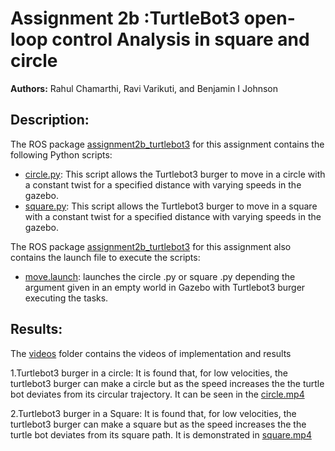 # Assignment 2b :TurtleBot3 open-loop control Analysis in square and circle
**Authors:** Rahul Chamarthi, Ravi Varikuti, and Benjamin I Johnson  

## Description:
The ROS package [assignment2b_turtlebot3](https://github.com/rahulchamarthi/AuE8230Spring24_Group1/tree/master/assignment2b_turtlebot3) for this assignment contains the following Python  scripts:

- [circle.py](https://github.com/rahulchamarthi/AuE8230Spring24_Group1/blob/master/assignment2b_turtlebot3/src/scripts/circle.py): This script allows the Turtlebot3 burger to move in a circle with a constant twist for a specified distance with varying speeds in the gazebo.
- [square.py](https://github.com/rahulchamarthi/AuE8230Spring24_Group1/blob/master/assignment2b_turtlebot3/src/scripts/square.py): This script allows the Turtlebot3 burger to move in a square with a constant twist for a specified distance with varying speeds in the gazebo.

The ROS package [assignment2b_turtlebot3](https://github.com/rahulchamarthi/AuE8230Spring24_Group1/tree/master/assignment2b_turtlebot3) for this assignment also contains the launch file to execute the scripts:

- [move.launch](https://github.com/rahulchamarthi/AuE8230Spring24_Group1/blob/master/assignment2b_turtlebot3/src/launch/move.launch): launches the circle .py or square .py depending the argument given in an empty world in Gazebo with Turtlebot3 burger executing the tasks.

## Results:

The [videos](https://github.com/rahulchamarthi/AuE8230Spring24_Group1/tree/master/assignment2b_turtlebot3/videos) folder contains the videos of implementation and results

1.Turtlebot3 burger in a circle:
 It is found that, for low velocities, the turtlebot3 burger can make a circle but as the speed increases the the turtle bot  deviates from its circular trajectory. It can be seen in the [circle.mp4](https://github.com/rahulchamarthi/AuE8230Spring24_Group1/blob/master/assignment2b_turtlebot3/videos/circle.mp4)

2.Turtlebot3 burger in a Square: It is found that, for low velocities, the turtlebot3 burger can make a square but as the speed increases the the turtle bot  deviates from its square path. It is demonstrated in [square.mp4](https://github.com/rahulchamarthi/AuE8230Spring24_Group1/blob/master/assignment2b_turtlebot3/videos/square.mp4)





